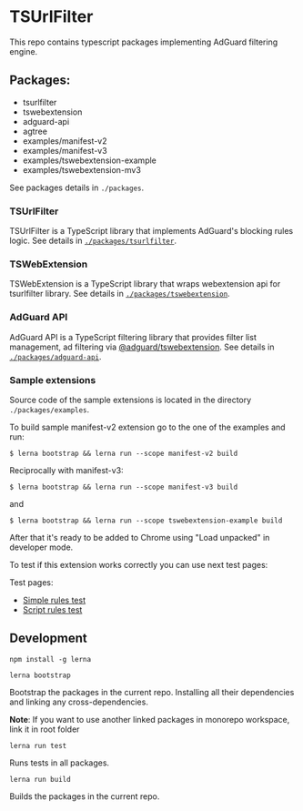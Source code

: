 # TSUrlFilter

This repo contains typescript packages implementing AdGuard filtering engine.

## Packages:

- tsurlfilter
- tswebextension
- adguard-api
- agtree
- examples/manifest-v2
- examples/manifest-v3
- examples/tswebextension-example
- examples/tswebextension-mv3

See packages details in `./packages`.

### TSUrlFilter

TSUrlFilter is a TypeScript library that implements AdGuard's blocking rules logic.
See details in [`./packages/tsurlfilter`](/packages/tsurlfilter/README.md).

### TSWebExtension

TSWebExtension is a TypeScript library that wraps webextension api for tsurlfilter library. 
See details in [`./packages/tswebextension`](/packages/tswebextension/README.md).

### AdGuard API

AdGuard API is a TypeScript filtering library that provides filter list management, ad filtering via [@adguard/tswebextension](/packages/tswebextension/README.md).
See details in [`./packages/adguard-api`](/packages/adguard-api/README.md).

### Sample extensions

Source code of the sample extensions is located in the directory `./packages/examples`.

To build sample manifest-v2 extension go to the one of the examples and run:
```
$ lerna bootstrap && lerna run --scope manifest-v2 build
```
Reciprocally with manifest-v3:
```
$ lerna bootstrap && lerna run --scope manifest-v3 build
```
and
```
$ lerna bootstrap && lerna run --scope tswebextension-example build
``` 

After that it's ready to be added to Chrome using "Load unpacked" in developer mode.

To test if this extension works correctly you can use next test pages:

Test pages:
-   [Simple rules test](http://testcases.adguard.com/Filters/simple-rules/test-simple-rules.html)
-   [Script rules test](http://testcases.adguard.com/Filters/script-rules/test-script-rules.html)


## Development

```
npm install -g lerna
```

```
lerna bootstrap
```

Bootstrap the packages in the current repo. Installing all their dependencies and linking any cross-dependencies.

**Note**: If you want to use another linked packages in monorepo workspace, link it in root folder

```
lerna run test
```

Runs tests in all packages.

```
lerna run build
```

Builds the packages in the current repo.
